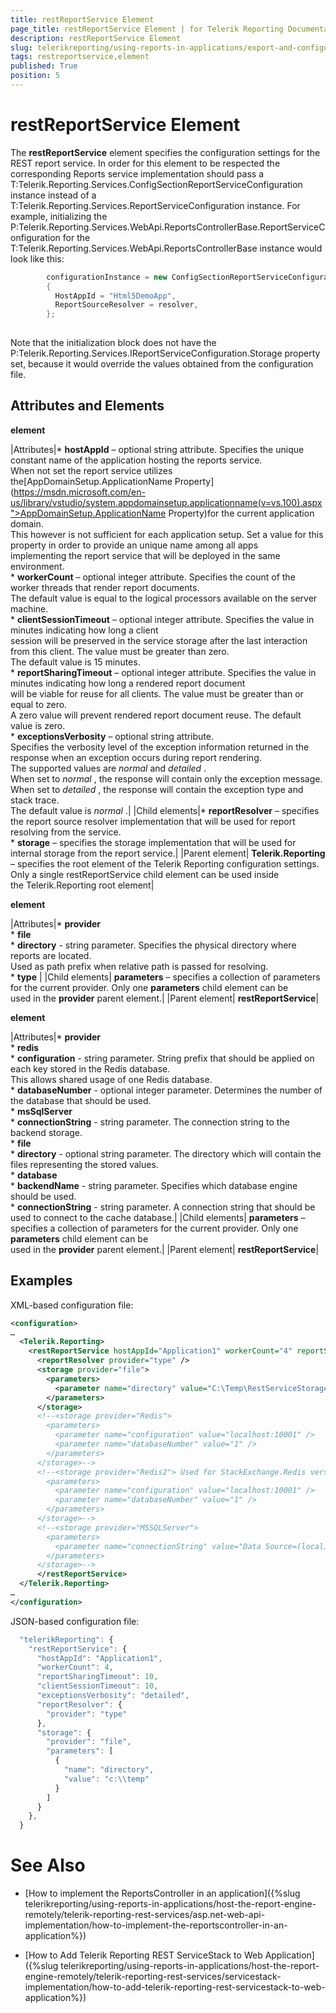 ```yaml
---
title: restReportService Element
page_title: restReportService Element | for Telerik Reporting Documentation
description: restReportService Element
slug: telerikreporting/using-reports-in-applications/export-and-configure/configure-the-report-engine/restreportservice-element
tags: restreportservice,element
published: True
position: 5
---
```


# restReportService Element



The __restReportService__ element specifies the configuration settings for the REST report service.
        In order for this element to be respected the corresponding Reports service implementation should pass a
        T:Telerik.Reporting.Services.ConfigSectionReportServiceConfiguration
        instance instead of a
        T:Telerik.Reporting.Services.ReportServiceConfiguration
        instance. For example, initializing the 
        P:Telerik.Reporting.Services.WebApi.ReportsControllerBase.ReportServiceConfiguration for the 
        T:Telerik.Reporting.Services.WebApi.ReportsControllerBase instance would look like this:
      

	
````c#
        configurationInstance = new ConfigSectionReportServiceConfiguration
        {
          HostAppId = "Html5DemoApp",
          ReportSourceResolver = resolver,
        };
        
````



Note that the initialization block does not have the 
        P:Telerik.Reporting.Services.IReportServiceConfiguration.Storage property set, because it would 
        override the values obtained from the configuration file.
      

## Attributes and Elements

__<restReportService> element__



|Attributes|*  __hostAppId__ – optional string attribute. Specifies the unique constant name of the application hosting the reports service.<br/>                    When not set the report service utilizes the[AppDomainSetup.ApplicationName Property](https://msdn.microsoft.com/en-us/library/vstudio/system.appdomainsetup.applicationname(v=vs.100).aspx">AppDomainSetup.ApplicationName Property)for the current application domain.<br/>                    This however is not sufficient for each application setup. Set a value for this property in order to provide an unique name among all apps<br/>                    implementing the report service that will be deployed in the same environment.<br/>*  __workerCount__ – optional integer attribute. Specifies the count of the worker threads that render report documents.<br/>                    The default value is equal to the logical processors available on the server machine.<br/>*  __clientSessionTimeout__ – optional integer attribute. Specifies the value in minutes indicating how long a client<br/>                    session will be preserved in the service storage after the last interaction from this client. The value must be greater than zero.<br/>                    The default value is 15 minutes.<br/>*  __reportSharingTimeout__ – optional integer attribute. Specifies the value in minutes indicating how long a rendered report document<br/>                    will be viable for reuse for all clients. The value must be greater than or equal to zero.<br/>                    A zero value will prevent rendered report document reuse. The default value is zero.<br/>*  __exceptionsVerbosity__ – optional string attribute.<br/>                    Specifies the verbosity level of the exception information returned in the response when an exception occurs during report rendering.<br/>                    The supported values are *normal* and *detailed* .<br/>                    When set to *normal* , the response will contain only the exception message.<br/>                    When set to *detailed* , the response will contain the exception type and stack trace.<br/>                    The default value is *normal* .|
|Child elements|*  __reportResolver__ – specifies the report source resolver implementation that will be used for report resolving from the service.<br/>*  __storage__ – specifies the storage implementation that will be used for internal storage from the report service.|
|Parent element| __Telerik.Reporting__ – specifies the root element of the Telerik Reporting configuration settings. Only a single restReportService child element can be used inside<br/>                the Telerik.Reporting root element|




__<reportResolver> element__



|Attributes|*  __provider__ <br/>*  __file__ <br/>*  __directory__ - string parameter. Specifies the physical directory where reports are located.<br/>                            Used as path prefix when relative path is passed for resolving.<br/>*  __type__ |
|Child elements| __parameters__ – specifies a collection of parameters for the current provider. Only one __parameters__ child element can be<br/>                used in the __provider__ parent element.|
|Parent element| __restReportService__|




__<storage> element__



|Attributes|*  __provider__ <br/>*  __redis__ <br/>*  __configuration__ - string parameter. String prefix that should be applied on each key stored in the Redis database.<br/>                            This allows shared usage of one Redis database.<br/>*  __databaseNumber__ - optional integer parameter. Determines the number of the database that should be used.<br/>*  __msSqlServer__ <br/>*  __connectionString__ - string parameter. The connection string to the backend storage.<br/>*  __file__ <br/>*  __directory__ - optional string parameter. The directory which will contain the files representing the stored values.<br/>*  __database__ <br/>*  __backendName__ - string parameter. Specifies which database engine should be used.<br/>*  __connectionString__ - string parameter. A connection string that should be used to connect to the cache database.|
|Child elements| __parameters__ – specifies a collection of parameters for the current provider. Only one __parameters__ child element can be<br/>                used in the __provider__ parent element.|
|Parent element| __restReportService__|




## Examples

XML-based configuration file:

	
````xml
<configuration>
…
  <Telerik.Reporting>
    <restReportService hostAppId="Application1" workerCount="4" reportSharingTimeout="10" clientSessionTimeout="10" exceptionsVerbosity="detailed">
      <reportResolver provider="type" />
      <storage provider="file">
        <parameters>
          <parameter name="directory" value="C:\Temp\RestServiceStorage" />
        </parameters>
      </storage>
      <!--<storage provider="Redis">
        <parameters>
          <parameter name="configuration" value="localhost:10001" />
          <parameter name="databaseNumber" value="1" />
        </parameters>
      </storage>-->
      <!--<storage provider="Redis2"> Used for StackExchange.Redis version 2.0+
        <parameters>
          <parameter name="configuration" value="localhost:10001" />
          <parameter name="databaseNumber" value="1" />
        </parameters>
      </storage>-->
      <!--<storage provider="MSSQLServer">
        <parameters>
          <parameter name="connectionString" value="Data Source=(local)\SQLEXPRESS;Initial Catalog=RestServiceStorage;Integrated Security=SSPI" />
        </parameters>
      </storage>-->    
      </restReportService>
  </Telerik.Reporting>
…
</configuration>

````



JSON-based configuration file:

	
````js
  "telerikReporting": {          
    "restReportService": {
      "hostAppId": "Application1",
      "workerCount": 4,
      "reportSharingTimeout": 10,
      "clientSessionTimeout": 10,
      "exceptionsVerbosity": "detailed",
      "reportResolver": {
        "provider": "type"
      },
      "storage": {
        "provider": "file",
        "parameters": [
          {
            "name": "directory",
            "value": "c:\\temp"
          }
        ]
      }
    },
  }

````



# See Also

 * [How to implement the ReportsController in an application]({%slug telerikreporting/using-reports-in-applications/host-the-report-engine-remotely/telerik-reporting-rest-services/asp.net-web-api-implementation/how-to-implement-the-reportscontroller-in-an-application%})

 * [How to Add Telerik Reporting REST ServiceStack to Web Application]({%slug telerikreporting/using-reports-in-applications/host-the-report-engine-remotely/telerik-reporting-rest-services/servicestack-implementation/how-to-add-telerik-reporting-rest-servicestack-to-web-application%})
